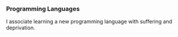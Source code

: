### Programming Languages

I associate learning a new programming language with suffering and deprivation.